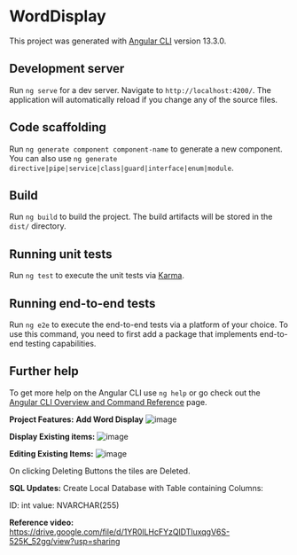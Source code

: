# WordDisplay

This project was generated with [Angular CLI](https://github.com/angular/angular-cli) version 13.3.0.

## Development server

Run `ng serve` for a dev server. Navigate to `http://localhost:4200/`. The application will automatically reload if you change any of the source files.

## Code scaffolding

Run `ng generate component component-name` to generate a new component. You can also use `ng generate directive|pipe|service|class|guard|interface|enum|module`.

## Build

Run `ng build` to build the project. The build artifacts will be stored in the `dist/` directory.

## Running unit tests

Run `ng test` to execute the unit tests via [Karma](https://karma-runner.github.io).

## Running end-to-end tests

Run `ng e2e` to execute the end-to-end tests via a platform of your choice. To use this command, you need to first add a package that implements end-to-end testing capabilities.

## Further help

To get more help on the Angular CLI use `ng help` or go check out the [Angular CLI Overview and Command Reference](https://angular.io/cli) page.


**Project Features:**
**Add Word Display**
![image](https://user-images.githubusercontent.com/32547280/161442329-f5d3ba5b-43cc-4a3f-8691-8482ca381d36.png)

**Display Existing items:**
![image](https://user-images.githubusercontent.com/32547280/161442348-f3b9bf39-4232-4d9a-a39b-f1ef1bc0441b.png)

**Editing Existing Items:**
![image](https://user-images.githubusercontent.com/32547280/161442376-6babaa33-4dec-4d63-bb80-f7943f9d0289.png)

On clicking Deleting Buttons the tiles are Deleted.

**SQL Updates:**
Create Local Database with Table containing
Columns:

ID: int
value: NVARCHAR(255)

**Reference video:**
https://drive.google.com/file/d/1YR0lLHcFYzQlDTluxqgV6S-525K_52gg/view?usp=sharing
